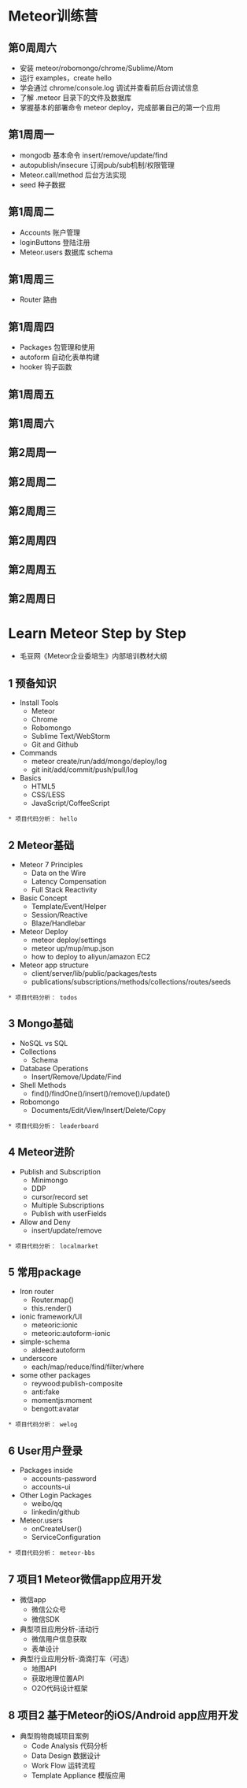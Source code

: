 # Meteor训练营

## 第0周周六
* 安装 meteor/robomongo/chrome/Sublime/Atom
* 运行 examples，create hello
* 学会通过 chrome/console.log 调试并查看前后台调试信息
* 了解 .meteor 目录下的文件及数据库
* 掌握基本的部署命令 meteor deploy，完成部署自己的第一个应用

## 第1周周一
* mongodb 基本命令 insert/remove/update/find
* autopublish/insecure 订阅pub/sub机制/权限管理
* Meteor.call/method 后台方法实现
* seed 种子数据

## 第1周周二
* Accounts 账户管理
* loginButtons 登陆注册
* Meteor.users 数据库 schema

## 第1周周三 
* Router 路由

## 第1周周四
* Packages 包管理和使用
* autoform 自动化表单构建
* hooker 钩子函数

## 第1周周五

## 第1周周六


## 第2周周一


## 第2周周二


## 第2周周三 


## 第2周周四


## 第2周周五


## 第2周周日


# Learn Meteor Step by Step 
* 毛豆网《Meteor企业委培生》内部培训教材大纲

## 1 预备知识
* Install Tools
  - Meteor
  - Chrome
  - Robomongo
  - Sublime Text/WebStorm
  - Git and Github
* Commands
  - meteor create/run/add/mongo/deploy/log
  - git init/add/commit/push/pull/log
* Basics
  - HTML5
  - CSS/LESS
  - JavaScript/CoffeeScript

```
* 项目代码分析： hello
```

## 2 Meteor基础
* Meteor 7 Principles
  - Data on the Wire
  - Latency Compensation
  - Full Stack Reactivity
* Basic Concept
  - Template/Event/Helper
  - Session/Reactive
  - Blaze/Handlebar
* Meteor Deploy
  - meteor deploy/settings
  - meteor up/mup/mup.json
  - how to deploy to aliyun/amazon EC2
* Meteor app structure
  - client/server/lib/public/packages/tests
  - publications/subscriptions/methods/collections/routes/seeds

```
* 项目代码分析： todos
```

## 3 Mongo基础
* NoSQL vs SQL
* Collections
  - Schema
* Database Operations
  - Insert/Remove/Update/Find
* Shell Methods
  - find()/findOne()/insert()/remove()/update()
* Robomongo
  - Documents/Edit/View/Insert/Delete/Copy

```
* 项目代码分析： leaderboard
```

## 4 Meteor进阶
* Publish and Subscription
  - Minimongo
  - DDP
  - cursor/record set
  - Multiple Subscriptions 
  - Publish with userFields
* Allow and Deny
  - insert/update/remove

```
* 项目代码分析： localmarket
```

## 5 常用package
* Iron router
  - Router.map()
  - this.render()
* ionic framework/UI 
  - meteoric:ionic
  - meteoric:autoform-ionic
* simple-schema
  - aldeed:autoform
* underscore
  - each/map/reduce/find/filter/where
* some other packages 
  - reywood:publish-composite
  - anti:fake
  - momentjs:moment
  - bengott:avatar

```
* 项目代码分析： welog
```

## 6 User用户登录
* Packages inside
  - accounts-password
  - accounts-ui
* Other Login Packages
  - weibo/qq
  - linkedin/github
* Meteor.users
  - onCreateUser()
  - ServiceConfiguration

```
* 项目代码分析： meteor-bbs
```

## 7 项目1 Meteor微信app应用开发
* 微信app
  - 微信公众号
  - 微信SDK
* 典型项目应用分析-活动行
  - 微信用户信息获取
  - 表单设计
* 典型行业应用分析-滴滴打车（可选）
  - 地图API
  - 获取地理位置API
  - O2O代码设计框架 

## 8 项目2 基于Meteor的iOS/Android app应用开发
* 典型购物商城项目案例
  - Code Analysis 代码分析
  - Data Design 数据设计
  - Work Flow 运转流程
  - Template Appliance 模版应用



